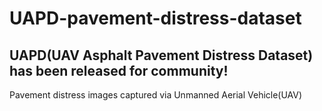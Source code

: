 # UAPD-pavement-distress-dataset
UAPD(UAV Asphalt Pavement Distress Dataset) has been released for community!
------------------------------------------------------
Pavement distress images captured via Unmanned Aerial Vehicle(UAV)
